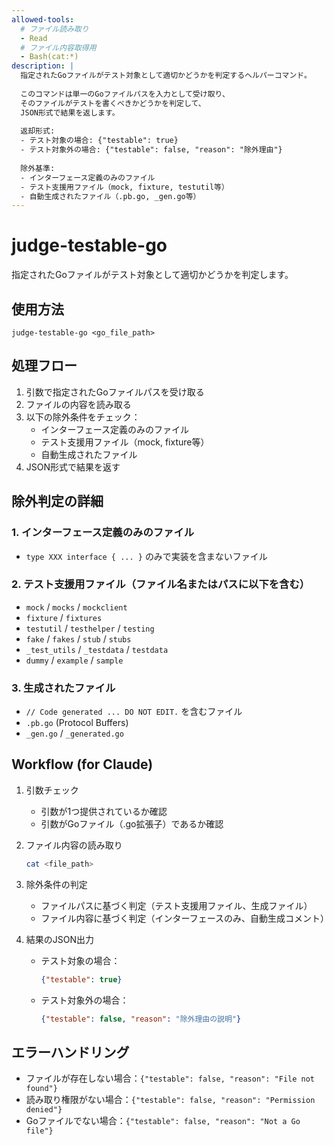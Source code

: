 ```yaml
---
allowed-tools:
  # ファイル読み取り
  - Read
  # ファイル内容取得用
  - Bash(cat:*)
description: |
  指定されたGoファイルがテスト対象として適切かどうかを判定するヘルパーコマンド。
  
  このコマンドは単一のGoファイルパスを入力として受け取り、
  そのファイルがテストを書くべきかどうかを判定して、
  JSON形式で結果を返します。
  
  返却形式:
  - テスト対象の場合: {"testable": true}
  - テスト対象外の場合: {"testable": false, "reason": "除外理由"}
  
  除外基準:
  - インターフェース定義のみのファイル
  - テスト支援用ファイル（mock, fixture, testutil等）
  - 自動生成されたファイル（.pb.go, _gen.go等）
---
```


# judge-testable-go

指定されたGoファイルがテスト対象として適切かどうかを判定します。

## 使用方法

```
judge-testable-go <go_file_path>
```

## 処理フロー

1. 引数で指定されたGoファイルパスを受け取る
2. ファイルの内容を読み取る
3. 以下の除外条件をチェック：
   - インターフェース定義のみのファイル
   - テスト支援用ファイル（mock, fixture等）
   - 自動生成されたファイル
4. JSON形式で結果を返す

## 除外判定の詳細

### 1. インターフェース定義のみのファイル
- `type XXX interface { ... }` のみで実装を含まないファイル

### 2. テスト支援用ファイル（ファイル名またはパスに以下を含む）
- `mock` / `mocks` / `mockclient`
- `fixture` / `fixtures`
- `testutil` / `testhelper` / `testing`
- `fake` / `fakes` / `stub` / `stubs`
- `_test_utils` / `_testdata` / `testdata`
- `dummy` / `example` / `sample`

### 3. 生成されたファイル
- `// Code generated ... DO NOT EDIT.` を含むファイル
- `.pb.go` (Protocol Buffers)
- `_gen.go` / `_generated.go`

## Workflow (for Claude)

1. 引数チェック
   - 引数が1つ提供されているか確認
   - 引数がGoファイル（.go拡張子）であるか確認

2. ファイル内容の読み取り
   ```bash
   cat <file_path>
   ```

3. 除外条件の判定
   - ファイルパスに基づく判定（テスト支援用ファイル、生成ファイル）
   - ファイル内容に基づく判定（インターフェースのみ、自動生成コメント）

4. 結果のJSON出力
   - テスト対象の場合：
     ```json
     {"testable": true}
     ```
   - テスト対象外の場合：
     ```json
     {"testable": false, "reason": "除外理由の説明"}
     ```

## エラーハンドリング
- ファイルが存在しない場合：`{"testable": false, "reason": "File not found"}`
- 読み取り権限がない場合：`{"testable": false, "reason": "Permission denied"}`
- Goファイルでない場合：`{"testable": false, "reason": "Not a Go file"}`